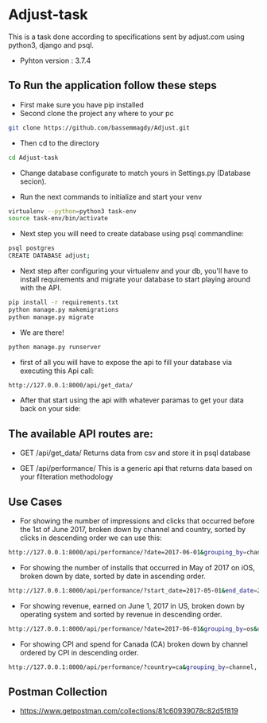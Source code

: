 # Adjust-task
This is a task done according to specifications sent by adjust.com using python3, django and psql.

- Pyhton version : 3.7.4

## To Run the application follow these steps

- First make sure you have pip installed
- Second clone the project any where to your pc

```bash
git clone https://github.com/bassemmagdy/Adjust.git
```

- Then cd to the directory

```bash
cd Adjust-task
```

- Change database configurate to match yours in Settings.py (Database secion).

- Run the next commands to initialize and start your venv

```bash
virtualenv --python=python3 task-env
source task-env/bin/activate
```

- Next step you will need to create database using psql commandline:

```bash
psql postgres
CREATE DATABASE adjust;
```

- Next step after configuring your virtualenv and your db, you'll have to install requirements and migrate your database to start playing around with the API.

```bash
pip install -r requirements.txt
python manage.py makemigrations
python manage.py migrate
```

- We are there!

```bash
python manage.py runserver
```

- first of all you will have to expose the api to fill your database via executing this Api call:

```bash
http://127.0.0.1:8000/api/get_data/
```

- After that start using the api with whatever paramas to get your data back on your side:


## The available API routes are:

- GET /api/get_data/ Returns data from csv and store it in psql database

- GET /api/performance/ This is a generic api that returns data based on your filteration methodology


## Use Cases

- For showing the number of impressions and clicks that occurred before the 1st of June 2017, broken down by channel and country, sorted by clicks in descending order we can use this:

```bash
http://127.0.0.1:8000/api/performance/?date=2017-06-01&grouping_by=channel, country&order_by_clicks=desc
```

- For showing the number of installs that occurred in May of 2017 on iOS, broken down by date, sorted by date in ascending order.

```bash
http://127.0.0.1:8000/api/performance/?start_date=2017-05-01&end_date=2017-05-31&grouping_by=date&order_by_date=asc
```

- For showing revenue, earned on June 1, 2017 in US, broken down by operating system and sorted by revenue in descending order.

```bash
http://127.0.0.1:8000/api/performance/?date=2017-06-01&grouping_by=os&order_by_revenue=desc
```

- For showing CPI and spend for Canada (CA) broken down by channel ordered by CPI in descending order.

```bash
http://127.0.0.1:8000/api/performance/?country=ca&grouping_by=channel, cpi&order_by_cpi=desc
```

## Postman Collection

- https://www.getpostman.com/collections/81c60939078c82d5f819